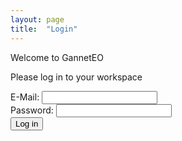 ```yaml
---
layout: page
title:  "Login"
---
```


Welcome to GannetEO

Please log in to your workspace

<form action="welcome.md/">
  <label for="fname">E-Mail:</label>
  <input type="text"<br><br>
  <label for="lname">Password:</label>
  <input type="text"<br><br>
  <input type="submit" value="Log in">
</form>